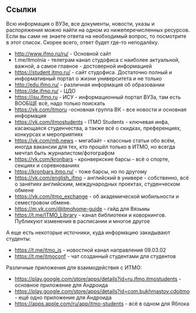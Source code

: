 ## Ссылки

Всю информация о ВУЗе, все документы, новости, указы и распоряжения можно найти на одном из нижеперечисленных ресурсов. Если вы сами не знаете ответа на необходимый вопрос, то посмотрите в этот список. Скорее всего, ответ будет где-то неподалёку.
- http://www.ifmo.ru/ru/ - Основной сайт
- t.me/itmolnia - телеграм канал студофиса с наиболее актуальной, важной, а самое главное - достоверной информацией
- https://student.itmo.ru/ - сайт студофиса. Достаточно полный и информативный портал о жизни университета и не только
- http://edu.ifmo.ru/ - различная информация об образовании
- https://de.ifmo.ru/ - ЦДО
- https://isu.ifmo.ru - ИСУ - информационный портал ВУЗа, там есть ВООБЩЕ всё, надо только поискать
- https://vk.com/itmoru -основная группа ВК - все новости и основная информация
- https://vk.com/itmostudents - ITMO Students - ключевая инфа, касающаяся студенчества, а также всё о скидках, преференциях, конкурсах и мероприятиях
- https://vk.com/mb.news - мегабайт - классные статьи обо всём, иногда вакансии для тех, кто прошёл только в ИТМО, но всегда мечтал быть журналистом/фотографом
- https://vk.com/kronbars - кронверкские барсы - всё о спорте, секциях и соревнованиях
- https://kronbars.itmo.ru/ - тоже барсы, но по другому
- https://vk.com/english_ifmo - английский в универе - собственно, всё о занятиях английским, международных проектах, студенческом обмене
- https://vk.com/itmo_exchange - об академической мобильности и семестровом обмене.
- https://m.vk.com/@itmohome-guide - гайд для Вязьмы
- https://t.me/ITMO_Library - канал библиотеки и коворкингов. Публикуют изменения в расписании и многое другое

А еще есть некоторые источники, куда информацию закидывают студенты:
- https://t.me/itmo_is - новостной канал направления 09.03.02
- https://t.me/itmoconf - чат созданный студентами для студентов

Различные приложения для взаимодействия с ИТМО:
- https://play.google.com/store/apps/details?id=ru.ifmo.itmostudents - основное приложение для Андроида
- https://play.google.com/store/apps/details?id=com.bukhmastov.cdoitmo - ещё одно приложение для Андроида
- https://apps.apple.com/ru/app/itmo-students - всё в одном для Яблока
